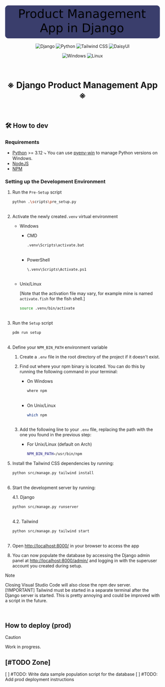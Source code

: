 <p align="center">
    <img src="/.github/images/banner.svg" alt="">
</p>
<p align="center">
 <img src="https://img.shields.io/badge/django-%23092E20.svg?style=for-the-badge&logo=django&logoColor=white" alt="Django">
 <img src="https://img.shields.io/badge/python-3670A0?style=for-the-badge&logo=python&logoColor=ffdd54" alt="Python">
 <img src="https://img.shields.io/badge/tailwindcss-%2338B2AC.svg?style=for-the-badge&logo=tailwind-css&logoColor=white" alt="Tailwind CSS">
    <img src="https://img.shields.io/badge/daisyui-5A0EF8?style=for-the-badge&logo=daisyui&logoColor=white" alt="DaisyUI">
</p>
<p align="center">
    <img src="https://img.shields.io/badge/Windows-0078D6?style=for-the-badge&logo=windows&logoColor=white" alt="Windows">
    <img src="https://img.shields.io/badge/Linux-FCC624?style=for-the-badge&logo=linux&logoColor=black" alt="Linux">
</p>

&nbsp;

<h1 align="center">※ Django Product Management App ※ </h1>

&nbsp;

## 🛠️ How to dev

### Requirements

* [Python](https://www.python.org/downloads/) >= 3.12
    ⤷ You can use [pyenv-win](https://github.com/pyenv-win/pyenv-win) to manage Python versions on Windows.
* [NodeJS](https://nodejs.org/en/download)
* [NPM](https://www.npmjs.com/get-npm)

### Setting up the Development Environment

1. Run the `Pre-Setup` script

    ```bash
    python .\scripts\pre_setup.py
     
    ```

2. Activate the newly created`.venv` virtual environment

    * Windows

        * CMD

            ```bash
            .venv\Scripts\activate.bat
             
            ```

        * PowerShell

            ```bash
            \.venv\Scripts\Activate.ps1
             
            ```

    * Unix/Linux

        [Note that the activation file may vary, for example mine is named `activate.fish` for the fish shell.]

        ```bash
        source .venv/bin/activate
         
        ```

3. Run the `Setup` script

    ```bash
    pdm run setup
     
    ```

4. Define your `NPM_BIN_PATH` environment variable

    1. Create a `.env` file in the root directory of the project if it doesn't exist.

    2. Find out where your npm binary is located. You can do this by running the following command in your terminal:

        * On Windows

            ```bash
            where npm
             
            ```

        * On Unix/Linux

            ```bash
            which npm
             
            ```

    3. Add the following line to your `.env` file, replacing the path with the one you found in the previous step:

        * For Unix/Linux (default on Arch)

            ```bash
            NPM_BIN_PATH=/usr/bin/npm
            ```

5. Install the Tailwind CSS dependencies by running:

    ```bash
    python src/manage.py tailwind install
     
    ```

6. Start the development server by running:

    4.1. Django

    ```bash
    python src/manage.py runserver
     
    ```

    4.2. Tailwind

    ```bash
    python src/manage.py tailwind start
     
    ```

7. Open [http://localhost:8000/](http://localhost:8000/) in your browser to access the app

8. You can now populate the database by accessing the Django admin panel at [http://localhost:8000/admin/](http://localhost:8000/admin/) and logging in with the superuser account you created during setup.

> [!NOTE]
> Closing Visual Studio Code will also close the npm dev server.
> [!IMPORTANT]
> Tailwind must be started in a separate terminal after the Django server is started. This is pretty annoying and could be improved with a script in the future.

&nbsp;

## How to deploy (prod)

> [!CAUTION]
> Work in progress.

## [#TODO Zone]

[ ] #TODO: Write data sample population script for the database
[ ] #TODO: Add prod deployment instructions
